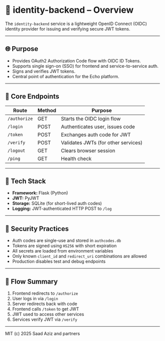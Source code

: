 # 🧩 identity-backend – Overview

The `identity-backend` service is a lightweight OpenID Connect (OIDC) identity provider for issuing and verifying secure JWT tokens.

---

## 🌐 Purpose

- Provides OAuth2 Authorization Code flow with OIDC ID Tokens.
- Supports single sign-on (SSO) for frontend and service-to-service auth.
- Signs and verifies JWT tokens.
- Central point of authentication for the Echo platform.

---

## 🔐 Core Endpoints

| Route       | Method | Purpose                          |
|-------------|--------|----------------------------------|
| `/authorize`| GET    | Starts the OIDC login flow       |
| `/login`    | POST   | Authenticates user, issues code |
| `/token`    | POST   | Exchanges auth code for JWT     |
| `/verify`   | POST   | Validates JWTs (for other services) |
| `/logout`   | GET    | Clears browser session           |
| `/ping`     | GET    | Health check                     |

---

## 🧱 Tech Stack

- **Framework:** Flask (Python)
- **JWT:** PyJWT
- **Storage:** SQLite (for short-lived auth codes)
- **Logging:** JWT-authenticated HTTP POST to `/log`

---

## 🔐 Security Practices

- Auth codes are single-use and stored in `authcodes.db`
- Tokens are signed using `HS256` with short expiration
- All secrets are loaded from environment variables
- Only known `client_id` and `redirect_uri` combinations are allowed
- Production disables test and debug endpoints

---

## 🔄 Flow Summary

1. Frontend redirects to `/authorize`
2. User logs in via `/login`
3. Server redirects back with code
4. Frontend calls `/token` to get JWT
5. JWT used to access other services
6. Services verify JWT via `/verify`

---

MIT (c) 2025 Saad Aziz and partners